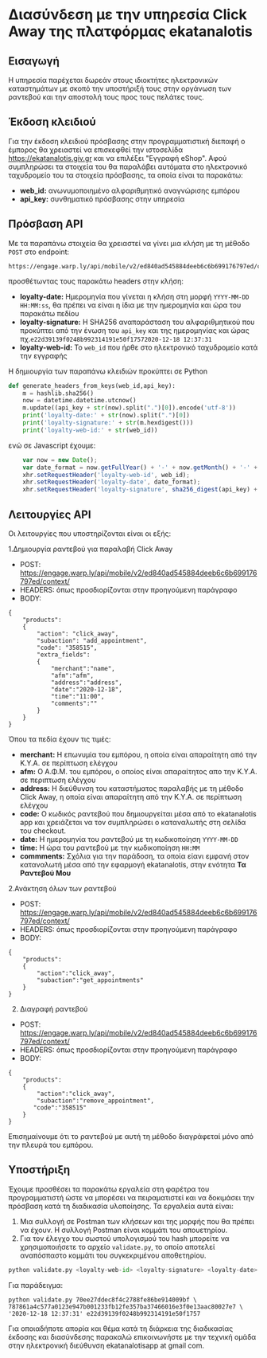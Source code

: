 # Διασύνδεση με την υπηρεσία Click Away της πλατφόρμας ekatanalotis

## Εισαγωγή 

Η υπηρεσία παρέχεται δωρεάν στους ιδιοκτήτες ηλεκτρονικών καταστημάτων με σκοπό την υποστήριξή τους στην οργάνωση των ραντεβού και την αποστολή τους προς τους πελάτες τους. 

## Έκδοση κλειδιού

Για την έκδοση κλειδιού πρόσβασης στην προγραμματιστική διεπαφή ο έμπορος θα χρειαστεί να επισκεφθεί την ιστοσελίδα https://ekatanalotis.giv.gr και να επιλέξει "Εγγραφή eShop". Αφού συμπληρώσει τα στοιχεία του θα παραλάβει αυτόματα στο ηλεκτρονικό ταχυδρομείο του τα στοιχεία πρόσβασης, τα οποία είναι τα παρακάτω:
- **web_id:** ανωνυμοποιημένο αλφαριθμητικό αναγνώρισης εμπόρου 
- **api_key:** συνθηματικό πρόσβασης στην υπηρεσία 

## Πρόσβαση API

Με τα παραπάνω στοιχεία θα χρειαστεί να γίνει μια κλήση με τη μέθοδο `POST` στο endpoint:

```
https://engage.warp.ly/api/mobile/v2/ed840ad545884deeb6c6b699176797ed/context/
```

προσθέτωντας τους παρακάτω headers στην κλήση:
- **loyalty-date:** Ημερομηνία που γίνεται η κλήση στη μορφή `ΥΥΥΥ-ΜΜ-DD HH:MM:ss`, θα πρέπει να είναι η ίδια με την ημερομηνία και ώρα του παρακάτω πεδίου 
- **loyalty-signature:** Η SHA256 αναπαράσταση του αλφαριθμητικού που προκύπτει από την ένωση του `api_key` και της ημερομηνίας και ώρας πχ.`e22d39139f0248b992314191e50f17572020-12-18 12:37:31`  
- **loyalty-web-id:** To  `web_id` που ήρθε στο ηλεκτρονικό ταχυδρομείο κατά την εγγραφής

Η δημιουργία των παραπάνω κλειδιών προκύπτει σε Python 

```python
def generate_headers_from_keys(web_id,api_key):
    m = hashlib.sha256()
    now = datetime.datetime.utcnow()
    m.update((api_key + str(now).split(".")[0]).encode('utf-8'))
    print('loyalty-date:' + str(now).split(".")[0])
    print('loyalty-signature:' + str(m.hexdigest()))
    print('loyalty-web-id:' + str(web_id))
```

ενώ σε Javascript έχουμε:

```javascript
    var now = new Date();
    var date_format = now.getFullYear() + '-' + now.getMonth() + '-' + now.getDate() + ' ' + now.getHours() + ':' + now.getMinutes() + ':' + now.getSeconds();
    xhr.setRequestHeader('loyalty-web-id', web_id);
    xhr.setRequestHeader('loyalty-date', date_format);
    xhr.setRequestHeader('loyalty-signature', sha256_digest(api_key) + date_format));
```

## Λειτουργίες API

Οι λειτουργίες που υποστηρίζονται είναι οι εξής:

1.Δημιουργία ραντεβού για παραλαβή Click Away

- POST: https://engage.warp.ly/api/mobile/v2/ed840ad545884deeb6c6b699176797ed/context/
- HEADERS: όπως προσδιορίζονται στην προηγούμενη παράγραφο
- BODY:
```
{
    "products": 
    {
        "action": "click_away",
        "subaction": "add_appointment",
        "code": "358515",
        "extra_fields": 
        {
            "merchant":"name",
            "afm":"afm",
            "address":"address",
            "date":"2020-12-18",
            "time":"11:00",
            "comments":""
        }
    }
}
```

Όπου τα πεδία έχουν τις τιμές:
- **merchant:** Η επωνυμία του εμπόρου, η οποία είναι απαραίτητη από την Κ.Υ.Α. σε περίπτωση ελέγχου
- **afm:** Ο Α.Φ.Μ. του εμπόρου, ο οποίος είναι απαραίτητος απο την Κ.Υ.Α. σε περιπτωση ελέγχου
- **address:** Η διεύθυνση του καταστήματος παραλαβής με τη μέθοδο Click Away, η οποία είναι απαραίτητη από την Κ.Υ.Α. σε περίπτωση ελέγχου
- **code:** Ο κωδικός ραντεβού που δημιουργείται μέσα από το ekatanalotis app και χρειάζεται να τον συμπληρώσει ο καταναλωτής στη σελίδα του checkout. 
- **date:** Η ημερομηνία του ραντεβού με τη κωδικοποίηση `ΥΥΥΥ-MM-DD`
- **time:** Η ώρα του ραντεβού με την κωδικοποίηση `ΗΗ:MM` 
- **commments:** Σχόλια για την παράδοση, τα οποία είανι εμφανή στον καταναλωτή μέσα από την εφαρμογή ekatanalotis, στην ενότητα **Τα Ραντεβού Μου**


2.Ανάκτηση όλων των ραντεβού

- POST: https://engage.warp.ly/api/mobile/v2/ed840ad545884deeb6c6b699176797ed/context/
- HEADERS: όπως προσδιορίζονται στην προηγούμενη παράγραφο
- BODY:
```
{
    "products":
    {
        "action":"click_away",
        "subaction":"get_appointments"
    }
}
```

2. Διαγραφή ραντεβού 

- POST: https://engage.warp.ly/api/mobile/v2/ed840ad545884deeb6c6b699176797ed/context/
- HEADERS: όπως προσδιορίζονται στην προηγούμενη παράγραφο
- BODY:
```
{
    "products":
    {
        "action":"click_away",
        "subaction":"remove_appointment",
       "code":"358515"
    }
}
```

Επισημαίνουμε ότι το ραντεβού με αυτή τη μέθοδο διαγράφεταί μόνο από την πλευρά του εμπόρου.

## Υποστήριξη 

Έχουμε προσθέσει τα παρακάτω εργαλεία στη φαρέτρα του προγραμματιστή ώστε να μπορέσει να πειραματιστεί και να δοκιμάσει την πρόσβαση κατά τη διαδικασία υλοποίησης. Τα εργαλεία αυτά είναι:

1. Μια συλλογή σε Postman των κλήσεων και της μορφής που θα πρέπει να έχουν. H συλλογή Postman είναι κομμάτι του απουετηρίου. 
2. Για τον έλεγχο του σωστού υπολογισμού του hash μπορείτε να χρησιμοποιήσετε το αρχείο `validate.py`, το οποίο αποτελεί αναπόσπαστο κομμάτι του συγκεκριμένου αποθετηρίου. 

```python
python validate.py <loyalty-web-id> <loyalty-signature> <loyalty-date> <api_key>
```

Για παράδειγμα:

```$ python
python validate.py 70ee27ddec8f4c2788fe86be914009bf \ 
787861a4c577a0123e947b001233fb12fe357ba37466016e3f0e13aac80027e7 \ 
'2020-12-18 12:37:31' e22d39139f0248b992314191e50f1757
```

Για οποιαδήποτε απορία και θέμα κατά τη διάρκεια της διαδικασίας έκδοσης και διασύνδεσης παρακαλώ επικοινωνήστε με την τεχνική ομάδα στην ηλεκτρονική διεύθυνση  ekatanalotisapp at gmail com.
